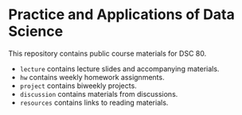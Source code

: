 # Practice and Applications of Data Science

This repository contains public course materials for DSC 80.

* `lecture` contains lecture slides and accompanying materials.
* `hw` contains weekly homework assignments.
* `project` contains biweekly projects.
* `discussion` contains materials from discussions.
* `resources` contains links to reading materials.
